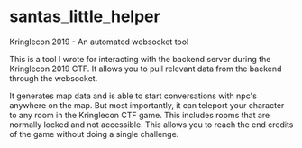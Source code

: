 # santas_little_helper
Kringlecon 2019 - An automated websocket tool

This is a tool I wrote for interacting with the backend server during the Kringlecon 2019 CTF. It allows you to pull relevant data from the backend through the websocket. 

It generates map data and is able to start conversations with npc's anywhere on the map. But most importantly, it can teleport your character to any room in the Kringlecon CTF game. This includes rooms that are normally locked and not accessible. This allows you to reach the end credits of the game without doing a single challenge.

